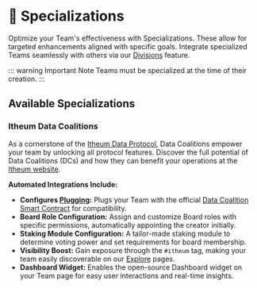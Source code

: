 # 🎯 Specializations

Optimize your Team's effectiveness with Specializations. These allow for targeted enhancements aligned with specific goals. Integrate specialized Teams seamlessly with others via our [Divisions](./setup.md#declare-a-division) feature.

::: warning Important Note
Teams must be specialized at the time of their creation.
:::

## Available Specializations

### Itheum Data Coalitions

As a cornerstone of the [Itheum Data Protocol](https://www.itheum.io/product#coaliation-daos), Data Coalitions empower your team by unlocking all protocol features. Discover the full potential of Data Coalitions (DCs) and how they can benefit your operations at the [Itheum website](https://itheum.io).

**Automated Integrations Include:**

- **Configures [Plugging](../teams/plugging.md):** Plugs your Team with the official [Data Coalition Smart Contract](https://github.com/Itheum/data-coalition-sc) for compatibility.
- **Board Role Configuration:** Assign and customize Board roles with specific permissions, automatically appointing the creator initially.
- **Staking Module Configuration:** A tailor-made staking module to determine voting power and set requirements for board membership.
- **Visibility Boost:** Gain exposure through the `#itheum` tag, making your team easily discoverable on our [Explore](https://peerme.io/explore) pages.
- **Dashboard Widget:** Enables the open-source Dashboard widget on your Team page for easy user interactions and real-time insights.
